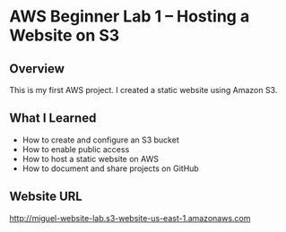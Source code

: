 # AWS Beginner Lab 1 – Hosting a Website on S3

## Overview
This is my first AWS project. I created a static website using Amazon S3.

## What I Learned
- How to create and configure an S3 bucket
- How to enable public access
- How to host a static website on AWS
- How to document and share projects on GitHub

## Website URL
http://miguel-website-lab.s3-website-us-east-1.amazonaws.com
